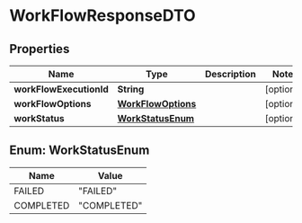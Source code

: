 

# WorkFlowResponseDTO


## Properties

Name | Type | Description | Notes
------------ | ------------- | ------------- | -------------
**workFlowExecutionId** | **String** |  |  [optional]
**workFlowOptions** | [**WorkFlowOptions**](WorkFlowOptions.md) |  |  [optional]
**workStatus** | [**WorkStatusEnum**](#WorkStatusEnum) |  |  [optional]



## Enum: WorkStatusEnum

Name | Value
---- | -----
FAILED | &quot;FAILED&quot;
COMPLETED | &quot;COMPLETED&quot;



